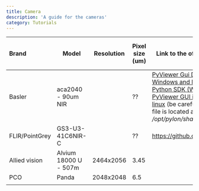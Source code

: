 ```yaml
---
title: Camera
description: 'A guide for the cameras'
category: Tutorials
---
```


| Brand          | Model                 | Resolution | Pixel size (um) | Link to the official documentation                                                                                                                                                                                                                                                                                                                                                                          | Link to group made implementation |  Who is using it ? | How many ? |
| :--------------- | ----------------------- | ------------- | ------ | ------------------------------------------------------------------------------------------------------------------------------------------------------------------------------------------------------------------------------------------------------------------------------------------------------------------------------------------------------------------------------------------------------------- | ----------------------------------- | ----------------------- |----------------------- |
| Basler         | aca2040 - 90um NIR    |             | ?? | [PyViewer Gui Download page (for Windows and linux)](https://www.baslerweb.com/en/downloads/software-downloads/)<br />[Python SDK (Windows and linux)](https://github.com/basler/pypylon)<br />[PyViewer GUI installation guide for linux](https://www.forecr.io/blogs/connectivity/pylon-installation-for-basler-camera) (be careful, the *setup-usb.sh* file is located at */opt/pylon/share/pylon*)<br/> | https://github.com/Quantum-Optics-LKB/Feedback-loop/tree/main/Cameras                                   | |
| FLIR/PointGrey | GS3-U3-41C6NIR-C      |             |?? | https://github.com/elerac/EasyPySpin                                                                                                                                                                                                                                                                                                                                                                        |                                   |          ???             | ??? |
| Allied vision  | Alvium 18000 U - 507m |       2464x2056      |       3.45                                                                                                                                                                                                                                                                                                                                                                                                      |                                   |                       |
| PCO            | Panda                 |      2048x2048       |                   6.5                                                                                                                                                                                                                                                                                                                                                                                          |                                   |                       |
|                |                       |             |                                                                                                                                                                                                                                                                                                                                                                                                             |                                   |                       |
